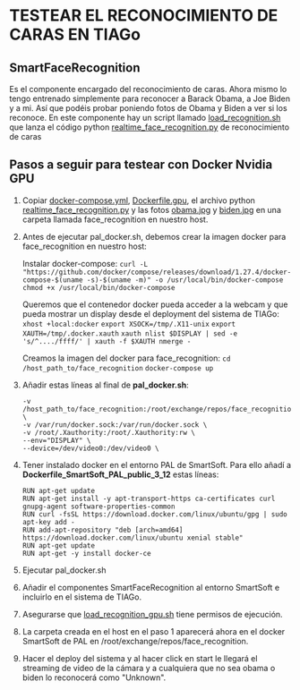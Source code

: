 # TESTEAR EL RECONOCIMIENTO DE CARAS EN TIAGo
## SmartFaceRecognition
Es el componente encargado del reconocimiento de caras. Ahora mismo lo tengo entrenado simplemente para reconocer a Barack Obama, a Joe Biden y a mi. Así que podéis probar poniendo fotos de Obama y Biden a ver si los reconoce.
En este componente hay un script llamado [load_recognition.sh](Face-recognition/SmartFaceRecognition/smartsoft/src/load_recognition.sh) que lanza el código python [realtime_face_recognition.py](Face-recognition/realtime_face_recognition.py) de reconocimiento de caras

## Pasos a seguir para testear con Docker Nvidia GPU
1. Copiar [docker-compose.yml](Face-recognition/docker-compose.yml), [Dockerfile.gpu](Face-recognition/Dockerfile.gpu), el archivo python [realtime_face_recognition.py](Face-recognition/realtime_face_recognition.py) y las fotos [obama.jpg](Face-recognition/obama.jpg) y [biden.jpg](Face-recognition/biden.jpg) en una carpeta llamada face_recognition en nuestro host.

2. Antes de ejecutar pal_docker.sh, debemos crear la imagen docker para face_recognition en nuestro host:

	Instalar docker-compose:
	`curl -L "https://github.com/docker/compose/releases/download/1.27.4/docker-compose-$(uname -s)-$(uname -m)" -o /usr/local/bin/docker-compose`	
	`chmod +x /usr/local/bin/docker-compose`
	
	Queremos que el contenedor docker pueda acceder a la webcam y que pueda mostrar un display desde el deployment del sistema de TIAGo:
	`xhost +local:docker`
	`export XSOCK=/tmp/.X11-unix`
	`export XAUTH=/tmp/.docker.xauth`
	`xauth nlist $DISPLAY | sed -e 's/^..../ffff/' | xauth -f $XAUTH nmerge -`
	
	Creamos la imagen del docker para face_recognition:
	`cd /host_path_to/face_recognition`
	`docker-compose up`

3. Añadir estas líneas al final de **pal_docker.sh**:
	```
	-v /host_path_to/face_recognition:/root/exchange/repos/face_recognition \
	-v /var/run/docker.sock:/var/run/docker.sock \
	-v /root/.Xauthority:/root/.Xauthority:rw \
	--env="DISPLAY" \
	--device=/dev/video0:/dev/video0 \
	```

4. Tener instalado docker en el entorno PAL de SmartSoft. Para ello añadí a **Dockerfile_SmartSoft_PAL_public_3_12** estas líneas:
	```
	RUN apt-get update
	RUN apt-get install -y apt-transport-https ca-certificates curl gnupg-agent software-properties-common
	RUN curl -fsSL https://download.docker.com/linux/ubuntu/gpg | sudo apt-key add -
	RUN add-apt-repository "deb [arch=amd64] https://download.docker.com/linux/ubuntu xenial stable"
	RUN apt-get update
	RUN apt-get -y install docker-ce
	```

5. Ejecutar pal_docker.sh

6. Añadir el componentes SmartFaceRecognition al entorno SmartSoft e incluirlo en el sistema de TIAGo.

7. Asegurarse que [load_recognition_gpu.sh](Face-recognition/SmartFaceRecognition/smartsoft/src/load_recognition_gpu.sh) tiene permisos de ejecución.

9. La carpeta creada en el host en el paso 1 aparecerá ahora en el docker SmartSoft de PAL en /root/exchange/repos/face_recognition.

10. Hacer el deploy del sistema y al hacer click en start le llegará el streaming de video de la cámara y a cualquiera que no sea obama o biden lo reconocerá como "Unknown".

